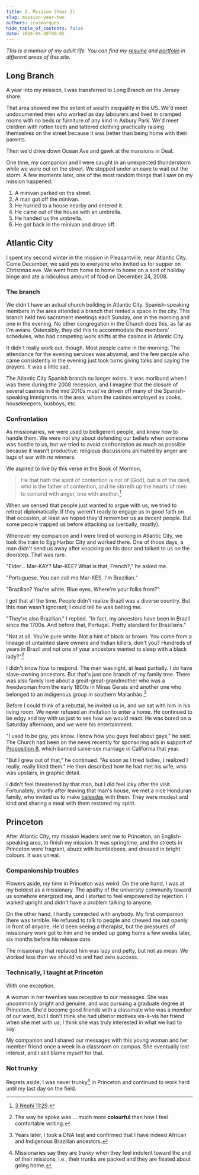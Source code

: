 ```yaml
---
title: 3. Mission (Year 2)
slug: mission-year-two
authors: icasmarques
hide_table_of_contents: false
date: 2024-04-26T00:02
---
```


*This is a memoir of my adult life. You can find my [resume](/docs/resume/intro) and [portfolio](/docs/portfolio/intro) in different areas of this site.* 

## Long Branch

A year into my mission, I was transferred to Long Branch on the Jersey shore. 

That area showed me the extent of wealth inequality in the US. We'd meet undocumented men who worked as day labourers and lived in cramped rooms with no beds or furniture of any kind in Asbury Park. We'd meet children with rotten teeth and tattered clothing practically raising themselves on the street because it was better than being home with their parents.

Then we'd drive down Ocean Ave and gawk at the mansions in Deal.

One time, my companion and I were caught in an unexpected thunderstorm while we were out on the street. We stopped under an eave to wait out the storm. A few moments later, one of the most random things that I saw on my mission happened:

1. A minivan parked on the street.
1. A man got off the minivan.
1. He hurried to a house nearby and entered it.
1. He came out of the house with an umbrella.
1. He handed us the umbrella.
1. He got back in the minivan and drove off.

## Atlantic City

I spent my second winter in the mission in Pleasantville, near Atlantic City. Come December, we said yes to everyone who invited us for supper on Christmas eve. We went from home to home to home on a sort of holiday binge and ate a ridiculous amount of food on December 24, 2008.

### The branch

We didn't have an actual church building in Atlantic City. Spanish-speaking members in the area attended a branch that rented a space in the city. This branch held two sacrament meetings each Sunday, one in the morning and one in the evening. No other congregation in the Church does this, as far as I'm aware. Ostensibly, they did this to accommodate the members' schedules, who had competing work shifts at the casinos in Atlantic City.

It didn't really work out, though. Most people came in the morning. The attendance for the evening services was abysmal, and the few people who came consistently in the evening just took turns giving talks and saying the prayers. It was a little sad.

The Atlantic City Spanish branch no longer exists. It was moribund when I was there during the 2008 recession, and I imagine that the closure of several casinos in the mid 2010s must've driven off many of the Spanish-speaking immigrants in the area, whom the casinos employed as cooks, housekeepers, busboys, etc.

### Confrontation

As missionaries, we were used to belligerent people, and knew how to handle them. We were not shy about defending our beliefs when someone was hostile to us, but we tried to avoid confrontation as much as possible because it wasn't productive: religious discussions animated by anger are tugs of war with no winners.

We aspired to live by this verse in the Book of Mormon,

> He that hath the spirit of contention is not of [God], but is of the devil, who is the father of contention, and he stirreth up the hearts of men to contend with anger, one with another.[^1]

When we sensed that people just wanted to argue with us, we tried to retreat diplomatically. If they weren't ready to engage us in good faith on that occasion, at least we hoped they'd remember us as decent people. But some people trapped us before attacking us (verbally, mostly).

Whenever my companion and I were tired of working in Atlantic City, we took the train to Egg Harbor City and worked there. One of those days, a man didn't send us away after knocking on his door and talked to us on the doorstep. That was rare.

"Elder... Mar-KAY? Mar-KEE? What is that, French?," he asked me.

"Portuguese. You can call me Mar-KES. I'm Brazilian."

"Brazilian? You're white. Blue eyes. Where're your folks from?"

I got that all the time. People didn't realize Brazil was a diverse country. But this man wasn't ignorant; I could tell he was baiting me.

"They're also Brazilian," I replied. "In fact, my ancestors have been in Brazil since the 1700s. And before that, Portugal. Pretty standard for Brazilians."

"Not at all. You're pure white. Not a hint of black or brown. You come from a lineage of untainted slave owners and Indian killers, don't you? Hundreds of years in Brazil and not one of your ancestors wanted to sleep with a black lady?"[^2]

I didn't know how to respond. The man was right, at least partially. I do have slave-owning ancestors. But that's just one branch of my family tree. There was also family lore about a great-great-grandmother who was a freedwoman from the early 1800s in Minas Gerais and another one who belonged to an indigenous group in southern Maranhão.[^3]

Before I could think of a rebuttal, he invited us in, and we sat with him in his living room. We never refused an invitation to enter a home. He continued to be edgy and toy with us just to see how we would react. He was bored on a Saturday afternoon, and we were his entertainment.

"I used to be gay, you know. I know how you guys feel about gays," he said. The Church had been on the news recently for sponsoring ads in support of [Proposition 8](https://library.law.howard.edu/civilrightshistory/lgbtq/prop8), which banned same-sex marriage in California that year. 

"But I grew out of that," he continued. "As soon as I tried ladies, I realized I really, really liked them." He then described how he had met his wife, who was upstairs, in graphic detail. 

I didn't feel threatened by that man, but I did feel icky after the visit. Fortunately, shortly after leaving that man's house, we met a nice Honduran family, who invited us to make [baleadas](https://en.wikipedia.org/wiki/Baleada) with them. They were modest and kind and sharing a meal with them restored my spirit.

## Princeton

After Atlantic City, my mission leaders sent me to Princeton, an English-speaking area, to finish my mission. It was springtime, and the streets in Princeton were fragrant, abuzz with bumblebees, and dressed in bright colours. It was unreal.

### Companionship troubles

Flowers aside, my time in Princeton was weird. On the one hand, I was at my boldest as a missionary. The apathy of the university community toward us somehow energized me, and I started to feel empowered by rejection. I walked upright and didn't have a problem talking to anyone.

On the other hand, I hardly connected with anybody. My first companion there was terrible. He refused to talk to people and chewed me out openly in front of anyone. He'd been seeing a therapist, but the pressures of missionary work got to him and he ended up going home a few weeks later, six months before his release date.

The missionary that replaced him was lazy and petty, but not as mean. We worked less than we should've and had zero success.

### Technically, I taught at Princeton

With one exception.

A woman in her twenties was receptive to our messages. She was uncommonly bright and genuine, and was pursuing a graduate degree at Princeton. She'd become good friends with a classmate who was a member of our ward, but I don't think she had ulterior motives vis-à-vis her friend when she met with us; I think she was truly interested in what we had to say. 

My companion and I shared our messages with this young woman and her member friend once a week in a classroom on campus. She eventually lost interest, and I still blame myself for that.

### Not trunky

Regrets aside, I was never trunky[^4] in Princeton and continued to work hard until my last day on the field.

[^1]: [3 Nephi 11:29](https://www.churchofjesuschrist.org/study/scriptures/bofm/3-ne/11?lang=eng&id=p29#p29).
[^2]: The way he spoke was ... much more **colourful** than how I feel comfortable writing.
[^3]: Years later, I took a DNA test and confirmed that I have indeed African and Indigenous Brazilian ancestors.
[^4]: Missionaries say they are *trunky* when they feel indolent toward the end of their missions, i.e., their trunks are packed and they are fixated about going home. 
